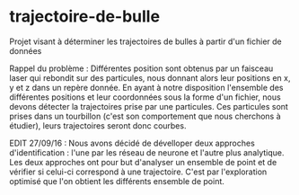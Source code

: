 # trajectoire-de-bulle
Projet visant à déterminer les trajectoires de bulles à partir d'un fichier de données

Rappel du problème : Différentes position sont obtenus par un faisceau laser qui rebondit sur des particules, nous donnant alors leur positions en x, y et z dans un repère donnée. En ayant à notre disposition l'ensemble des différentes positions et leur coordonnées sous la forme d'un fichier, nous devons détecter la trajectoires prise par une particules. Ces particules sont prises dans un tourbillon (c'est son comportement que nous cherchons à étudier), leurs trajectoires seront donc courbes.

EDIT 27/09/16 : Nous avons décidé de dévelloper deux approches d'identification : l'une par les réseau de neurone et l'autre plus analytique. Les deux approches ont pour but d'analyser un ensemble de point et de vérifier si celui-ci correspond à une trajectoire. C'est par l'exploration optimisé que l'on obtient les différents ensemble de point.
